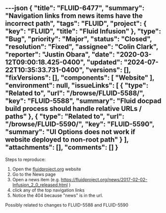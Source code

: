 ---json
{
  "title": "FLUID-6477",
  "summary": "Navigation links from news items have the incorrect path",
  "tags": "FLUID",
  "project": {
    "key": "FLUID",
    "title": "Fluid Infusion"
  },
  "type": "Bug",
  "priority": "Major",
  "status": "Closed",
  "resolution": "Fixed",
  "assignee": "Colin Clark",
  "reporter": "Justin Obara",
  "date": "2020-03-12T09:00:18.425-0400",
  "updated": "2024-07-22T10:35:33.731-0400",
  "versions": [],
  "fixVersions": [],
  "components": [
    "Website"
  ],
  "environment": null,
  "issueLinks": [
    {
      "type": "Related to",
      "url": "/browse/FLUID-5588/",
      "key": "FLUID-5588",
      "summary": "Fluid docpad build process should handle relative URLs / paths"
    },
    {
      "type": "Related to",
      "url": "/browse/FLUID-5590/",
      "key": "FLUID-5590",
      "summary": "UI Options does not work if website deployed to non-root path"
    }
  ],
  "attachments": [],
  "comments": []
}
---
Steps to reproduce:

1. Open the [fluidproject.org](https://fluidproject.org/) website
2. Go to the News page
3. Open a news item (e.g. <https://fluidproject.org/news/2017-02-02-Infusion_2_0_released.html> )
4. click any of the top navigation links
5. Notice the 404 because "news" is in the url. 

Possibly related to changes to FLUID-5588 and FLUID-5590

        